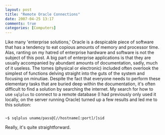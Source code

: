 ```yaml
---
layout: post
title: "Remote Oracle Connections"
date: 2007-04-25 13:17
comments: true
categories: [Computers]
---
```

Like many 'enterprise solutions,' Oracle is a despicable piece of software that has a tendency to eat copious amounts of memory and processor time.  Alas, ranting on my hatred of enterprise hardware and software is not the subject of this post.  A big part of enterprise applications is that they are usually accompanied by abundant amounts of documentation, sadly, much of it useless.  The tomes (physical or electronic) included often overlook the simplest of functions delving straight into the guts of the system and focusing on minutiae.  Despite the fact that everyone needs to perform these elementary tasks that are buried deep within the documentation, it's often difficult to find a solution by searching the internet.  My search for how to use `sqlplus` to connect to a remote database (I had previously only used it locally, on the server running Oracle) turned up a few results and led me to this solution:

<code>
~$ sqlplus uname/pass@[//hostname[:port]/]sid
</code>

Really, it's quite straightforward.
